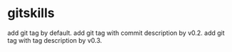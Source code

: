 # gitskills
add git tag by default.
add git tag with commit description by v0.2.
add git tag with tag description by v0.3.
